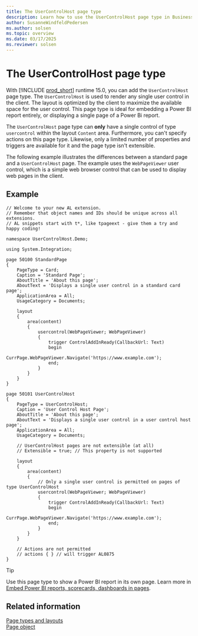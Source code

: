 ```yaml
---
title: The UserControlHost page type
description: Learn how to use the UserControlHost page type in Business Central.
author: SusanneWindfeldPedersen
ms.author: solsen
ms.topic: overview
ms.date: 03/17/2025
ms.reviewer: solsen
---
```


# The UserControlHost page type

With [!INCLUDE [prod_short](includes/prod_short.md)] runtime 15.0, you can add the `UserControlHost` page type. The `UserControlHost` is used to render any single user control in the client. The layout is optimized by the client to maximize the available space for the user control. This page type is ideal for embedding a Power BI report entirely, or displaying a single page of a Power Bi report.

The `UserControlHost` page type can **only** have a single control of type `usercontrol` within the layout `Content` area. Furthermore, you can't specify actions on this page type. Likewise, only a limited number of properties and triggers are available for it and the page type isn't extensible.

The following example illustrates the differences between a standard page and a `UserControlHost` page. The example uses the `WebPageViewer` user control, which is a simple web browser control that can be used to display web pages in the client.

## Example

```al
// Welcome to your new AL extension.
// Remember that object names and IDs should be unique across all extensions.
// AL snippets start with t*, like tpageext - give them a try and happy coding!

namespace UserControlHost.Demo;

using System.Integration;

page 50100 StandardPage
{
    PageType = Card;
    Caption = 'Standard Page';
    AboutTitle = 'About this page';
    AboutText = 'Displays a single user control in a standard card page';
    ApplicationArea = All;
    UsageCategory = Documents;

    layout
    {
        area(content)
        {
            usercontrol(WebPageViewer; WebPageViewer)
            {
                trigger ControlAddInReady(CallbackUrl: Text)
                begin
                    CurrPage.WebPageViewer.Navigate('https://www.example.com');
                end;
            }
        }
    }
}

page 50101 UserControlHost
{
    PageType = UserControlHost;
    Caption = 'User Control Host Page';
    AboutTitle = 'About this page';
    AboutText = 'Displays a single user control in a user control host page';
    ApplicationArea = All;
    UsageCategory = Documents;

    // UserControlHost pages are not extensible (at all)
    // Extensible = true; // This property is not supported

    layout
    {
        area(content)
        {
            // Only a single user control is permitted on pages of type UserControlHost
            usercontrol(WebPageViewer; WebPageViewer)
            {
                trigger ControlAddInReady(CallbackUrl: Text)
                begin
                    CurrPage.WebPageViewer.Navigate('https://www.example.com');
                end;
            }
        }
    }

    // Actions are not permitted
    // actions { } // will trigger AL0875
}
```

> [!TIP]
> Use this page type to show a Power BI report in its own page. Learn more in [Embed Power BI reports, scorecards, dashboards in pages](devenv-power-bi-report-parts.md#open-a-power-bi-element-expanded-in-its-own-page).

## Related information

[Page types and layouts](devenv-page-types-and-layouts.md)  
[Page object](devenv-page-object.md)  